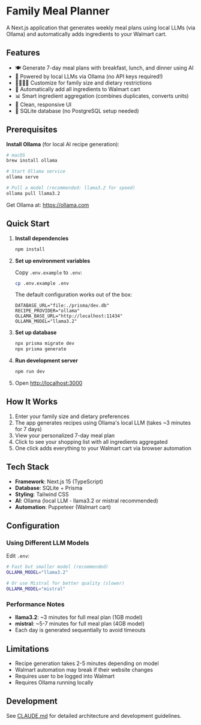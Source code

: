 # Family Meal Planner

A Next.js application that generates weekly meal plans using local LLMs (via Ollama) and automatically adds ingredients to your Walmart cart.

## Features

- 🍽️ Generate 7-day meal plans with breakfast, lunch, and dinner using AI
- 🤖 Powered by local LLMs via Ollama (no API keys required!)
- 👨‍👩‍👧‍👦 Customize for family size and dietary restrictions
- 🛒 Automatically add all ingredients to Walmart cart
- 📊 Smart ingredient aggregation (combines duplicates, converts units)
- 🎨 Clean, responsive UI
- 💾 SQLite database (no PostgreSQL setup needed)

## Prerequisites

**Install Ollama** (for local AI recipe generation):
```bash
# macOS
brew install ollama

# Start Ollama service
ollama serve

# Pull a model (recommended: llama3.2 for speed)
ollama pull llama3.2
```

Get Ollama at: https://ollama.com

## Quick Start

1. **Install dependencies**
   ```bash
   npm install
   ```

2. **Set up environment variables**

   Copy `.env.example` to `.env`:
   ```bash
   cp .env.example .env
   ```

   The default configuration works out of the box:
   ```
   DATABASE_URL="file:./prisma/dev.db"
   RECIPE_PROVIDER="ollama"
   OLLAMA_BASE_URL="http://localhost:11434"
   OLLAMA_MODEL="llama3.2"
   ```

3. **Set up database**
   ```bash
   npx prisma migrate dev
   npx prisma generate
   ```

4. **Run development server**
   ```bash
   npm run dev
   ```

5. Open [http://localhost:3000](http://localhost:3000)

## How It Works

1. Enter your family size and dietary preferences
2. The app generates recipes using Ollama's local LLM (takes ~3 minutes for 7 days)
3. View your personalized 7-day meal plan
4. Click to see your shopping list with all ingredients aggregated
5. One click adds everything to your Walmart cart via browser automation

## Tech Stack

- **Framework**: Next.js 15 (TypeScript)
- **Database**: SQLite + Prisma
- **Styling**: Tailwind CSS
- **AI**: Ollama (local LLM - llama3.2 or mistral recommended)
- **Automation**: Puppeteer (Walmart cart)

## Configuration

### Using Different LLM Models

Edit `.env`:
```bash
# Fast but smaller model (recommended)
OLLAMA_MODEL="llama3.2"

# Or use Mistral for better quality (slower)
OLLAMA_MODEL="mistral"
```

### Performance Notes

- **llama3.2**: ~3 minutes for full meal plan (1GB model)
- **mistral**: ~5-7 minutes for full meal plan (4GB model)
- Each day is generated sequentially to avoid timeouts

## Limitations

- Recipe generation takes 2-5 minutes depending on model
- Walmart automation may break if their website changes
- Requires user to be logged into Walmart
- Requires Ollama running locally

## Development

See [CLAUDE.md](./CLAUDE.md) for detailed architecture and development guidelines.